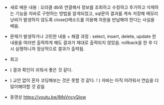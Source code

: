 - 새로 배운 내용
 : 오라클 db와 연결해서 정보를 조회하고 수정하고 추가하고 삭제하는 기능을 자바로 구현하는 방법을 알게되었고, sql문의 결과를 계속 저장해 메모리 낭비가 발생하지 않도록 close()메소드를 이용해 자원을 반납해야 한다는 사실을 배움.

- 문제가 발생하거나 고민한 내용 + 해결 과정
 : select, insert, delete, update 한 내용을 여러번 출력하게 해도 결과가 제대로 출력되지 않았음. rollback을 한 후 다시 실행하니까 정상적으로 결과가 출력됨.

- 회고
+ ) 결과 확인이 쉬워서 좋은 것 같다.
- ) 교안 없이 혼자 코딩해보는 것은 못할 것 같다.
! ) 자바는 아직 어려워서 연습을 더 많이해야할 것 같음 

- 동영상
https://youtu.be/IMsVncyQjow
